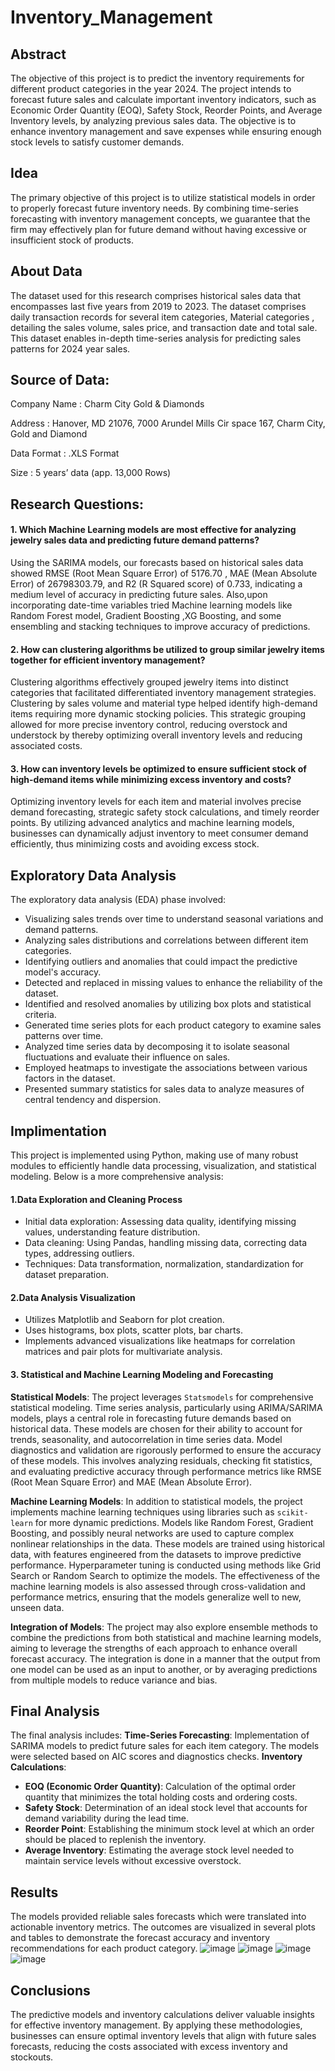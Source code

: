# Inventory_Management

## Abstract
The objective of this project is to predict the inventory requirements for different product categories in the year 2024. The project intends to forecast future sales and calculate important inventory indicators, such as Economic Order Quantity (EOQ), Safety Stock, Reorder Points, and Average Inventory levels, by analyzing previous sales data. The objective is to enhance inventory management and save expenses while ensuring enough stock levels to satisfy customer demands.

## Idea
The primary objective of this project is to utilize statistical models in order to properly forecast future inventory needs. By combining time-series forecasting with inventory management concepts, we guarantee that the firm may effectively plan for future demand without having excessive or insufficient stock of products.


## About Data
The dataset used for this research comprises historical sales data that encompasses last five years from 2019 to 2023. The dataset comprises daily transaction records for several item categories, Material categories , detailing the sales volume, sales price, and transaction date and total sale. This dataset enables in-depth time-series analysis for predicting sales patterns for 2024 year sales.

## Source of Data: 

Company Name : Charm City Gold & Diamonds

Address : Hanover, MD 21076, 7000 Arundel Mills Cir space 167, Charm City, Gold and Diamond

Data Format : .XLS Format

Size : 5 years’ data (app. 13,000 Rows)

## Research Questions:

#### 1. Which Machine Learning models are most effective for analyzing jewelry sales data and predicting future demand patterns?
Using the SARIMA models, our forecasts based on historical sales data showed RMSE (Root Mean Square Error) of 5176.70 , MAE
(Mean Absolute Error) of 26798303.79, and R2 (R Squared score) of 0.733, indicating a medium level of accuracy in predicting
future sales. Also,upon incorporating date-time variables tried Machine learning models like Random Forest model, Gradient
Boosting ,XG Boosting, and some ensembling and stacking techniques to improve accuracy of predictions.

#### 2. How can clustering algorithms be utilized to group similar jewelry items together for efficient inventory management?
Clustering algorithms effectively grouped jewelry items into distinct categories that facilitated differentiated
inventory management strategies. Clustering by sales volume and material type helped identify high-demand items requiring
more dynamic stocking policies. This strategic grouping allowed for more precise inventory control, reducing overstock and
understock by thereby optimizing overall inventory levels and reducing associated costs.

#### 3. How can inventory levels be optimized to ensure sufficient stock of high-demand items while minimizing excess inventory and costs?
Optimizing inventory levels for each item and material involves precise demand forecasting, strategic safety stock
calculations, and timely reorder points. By utilizing advanced analytics and machine learning models, businesses can
dynamically adjust inventory to meet consumer demand efficiently, thus minimizing costs and avoiding excess stock.

## Exploratory Data Analysis
The exploratory data analysis (EDA) phase involved:
- Visualizing sales trends over time to understand seasonal variations and demand patterns.
- Analyzing sales distributions and correlations between different item categories.
- Identifying outliers and anomalies that could impact the predictive model's accuracy.
- Detected and replaced in missing values to enhance the reliability of the dataset.
- Identified and resolved anomalies by utilizing box plots and statistical criteria.
- Generated time series plots for each product category to examine sales patterns over time.
- Analyzed time series data by decomposing it to isolate seasonal fluctuations and evaluate their influence on sales.
- Employed heatmaps to investigate the associations between various factors in the dataset.
- Presented summary statistics for sales data to analyze measures of central tendency and dispersion.

## Implimentation

This project is implemented using Python, making use of many robust modules to efficiently handle data processing, visualization, and statistical modeling. Below is a more comprehensive analysis:

#### 1.Data Exploration and Cleaning Process
* Initial data exploration: Assessing data quality, identifying missing values, understanding feature distribution.
* Data cleaning: Using Pandas, handling missing data, correcting data types, addressing outliers.
* Techniques: Data transformation, normalization, standardization for dataset preparation.

#### 2.Data Analysis Visualization
* Utilizes Matplotlib and Seaborn for plot creation.
* Uses histograms, box plots, scatter plots, bar charts.
* Implements advanced visualizations like heatmaps for correlation matrices and pair plots for multivariate analysis.

#### 3. Statistical and Machine Learning Modeling and Forecasting

**Statistical Models**:
    The project leverages `Statsmodels` for comprehensive statistical modeling. Time series analysis, particularly using ARIMA/SARIMA models, plays a central role in forecasting future demands based on historical data. These models are chosen for their ability to account for trends, seasonality, and autocorrelation in time series data.
    Model diagnostics and validation are rigorously performed to ensure the accuracy of these models. This involves analyzing residuals, checking fit statistics, and evaluating predictive accuracy through performance metrics like RMSE (Root Mean Square Error) and MAE (Mean Absolute Error).

**Machine Learning Models**:
    In addition to statistical models, the project implements machine learning techniques using libraries such as `scikit-learn` for more dynamic predictions. Models like Random Forest, Gradient Boosting, and possibly neural networks are used to capture complex nonlinear relationships in the data.
    These models are trained using historical data, with features engineered from the datasets to improve predictive performance. Hyperparameter tuning is conducted using methods like Grid Search or Random Search to optimize the models.
    The effectiveness of the machine learning models is also assessed through cross-validation and performance metrics, ensuring that the models generalize well to new, unseen data.

**Integration of Models**:
    The project may also explore ensemble methods to combine the predictions from both statistical and machine learning models, aiming to leverage the strengths of each approach to enhance overall forecast accuracy.
    The integration is done in a manner that the output from one model can be used as an input to another, or by averaging predictions from multiple models to reduce variance and bias.

## Final Analysis

The final analysis includes:
**Time-Series Forecasting**: Implementation of SARIMA models to predict future sales for each item category. The models were selected based on AIC scores and diagnostics checks.
**Inventory Calculations**:
  - **EOQ (Economic Order Quantity)**: Calculation of the optimal order quantity that minimizes the total holding costs and ordering costs.
  - **Safety Stock**: Determination of an ideal stock level that accounts for demand variability during the lead time.
  - **Reorder Point**: Establishing the minimum stock level at which an order should be placed to replenish the inventory.
  - **Average Inventory**: Estimating the average stock level needed to maintain service levels without excessive overstock.


## Results
The models provided reliable sales forecasts which were translated into actionable inventory metrics. The outcomes are visualized in several plots and tables to demonstrate the forecast accuracy and inventory recommendations for each product category.
![image](https://github.com/mlavanyaumbc/Inventory_Management/assets/112786869/6c7ac12f-d30a-46f8-a614-565349e95b02)
![image](https://github.com/mlavanyaumbc/Inventory_Management/assets/112786869/11e0670c-b46d-4b02-b841-7e4535ad8789)
![image](https://github.com/mlavanyaumbc/Inventory_Management/assets/112786869/31337ab4-5c66-46b8-b444-dc59d8a5e2dc)
![image](https://github.com/mlavanyaumbc/Inventory_Management/assets/112786869/281ae066-70b2-4b13-84f6-8cd0a72cad11)




## Conclusions
The predictive models and inventory calculations deliver valuable insights for effective inventory management. By applying these methodologies, businesses can ensure optimal inventory levels that align with future sales forecasts, reducing the costs associated with excess inventory and stockouts.
